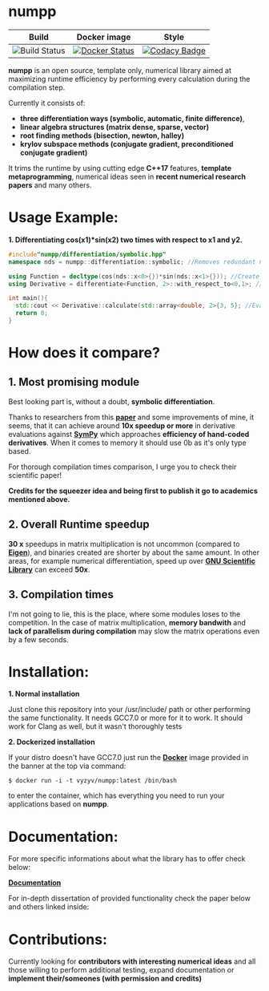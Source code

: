 numpp
========

| **Build** | **Docker image** | **Style** |
|--------------------|----------------------------|------------------|
| ![Build Status](https://travis-ci.org/vyzyv/numpp.svg?branch=master) | [![Docker Status](https://img.shields.io/badge/docker-passing-blue.svg)](https://hub.docker.com/r/vyzyv/numpp/) | [![Codacy Badge](https://api.codacy.com/project/badge/Grade/4708552f40f3405cb80ed14a455d15f4)](https://www.codacy.com/app/vyz/numpp?utm_source=github.com&utm_medium=referral&utm_content=vyzyv/numpp&utm_campaign=badger) | 

**numpp** is an open source, template only, numerical library aimed at maximizing runtime efficiency 
by performing every calculation during the compilation step.

Currently it consists of: 
  - **three differentiation ways (symbolic, automatic, finite difference)**, 
  - **linear algebra structures (matrix dense, sparse, vector)**
  - **root finding methods (bisection, newton, halley)**
  - **krylov subspace methods (conjugate gradient, preconditioned conjugate gradient)**

It trims the runtime by using cutting edge **C++17** features, **template metaprogramming**,
numerical ideas seen in **recent numerical research papers** and many others.

Usage Example:
==============

**1. Differentiating cos(x1)\*sin(x2) two times with respect to x1 and y2.**

```cpp
#include"numpp/differentiation/symbolic.hpp"
namespace nds = numpp::differentiation::symbolic; //Removes redundant namespace

using Function = decltype(cos(nds::x<0>{})*sin(nds::x<1>{})); //Create function type
using Derivative = differentiate<Function, 2>::with_respect_to<0,1>; //Differentiate type

int main(){
  std::cout << Derivative::calculate(std::array<double, 2>{3, 5}; //Evaluate derivative at point x1 = 3, x2 = 5
  return 0;
}
```

How does it compare?
====================

## 1. Most promising module

  Best looking part is, without a doubt, **symbolic differentiation**.

  Thanks to researchers from this **[paper](https://arxiv.org/abs/1705.01729)** and some improvements of mine,
  it seems, that it can achieve around **10x speedup or more** in derivative evaluations against **[SymPy](https://github.com/sympy/sympy)**
  which approaches **efficiency of hand-coded derivatives**.
  When it comes to memory it should use 0b as it's only type based.

  For thorough compilation times comparison, I urge you to check their scientific paper!
  
  **Credits for the squeezer idea and being first to publish it go to academics mentioned above.**

## 2. Overall Runtime speedup

  **30 x** speedups in matrix multiplication is not uncommon (compared to **[Eigen](https://bitbucket.org/eigen/eigen/)**), 
  and binaries created are shorter by about the same amount. 
  In other areas, for example numerical differentiation, speed up over **[GNU Scientific Library](https://www.gnu.org/software/gsl/)**  can exceed **50x**.

## 3. Compilation times

  I'm not going to lie, this is the place, where some modules loses to the competition. 
  In the case of matrix multiplication, **memory bandwith** and **lack of parallelism during compilation**
  may slow the matrix operations even by a few seconds.

Installation:
=============

**1. Normal installation**

  Just clone this repository into your /usr/include/ path or other performing the same functionality. 
  It needs GCC7.0 or more for it to work. It should work for Clang as well, but it wasn't thoroughly tests
 
**2. Dockerized installation**

  If your distro doesn't have GCC7.0 just run the **[Docker](https://www.docker.com/)** image provided in the banner at the top via command:
  
  ```
  $ docker run -i -t vyzyv/numpp:latest /bin/bash
  ```
  
  to enter the container, which has everything you need to
  run your applications based on **numpp**.

Documentation:
==============

For more specific informations about what the library has to offer check below:

**[Documentation](https://vyzyv.github.io/numpp/modules.html "numpp's documentation")**

For in-depth dissertation of provided functionality check the paper below and others linked inside:
<link to dissertation>

Contributions:
==============

Currently looking for **contributors with interesting numerical ideas** and all those 
willing to perform additional testing, expand documentation or **implement their/someones (with permission and credits)**
